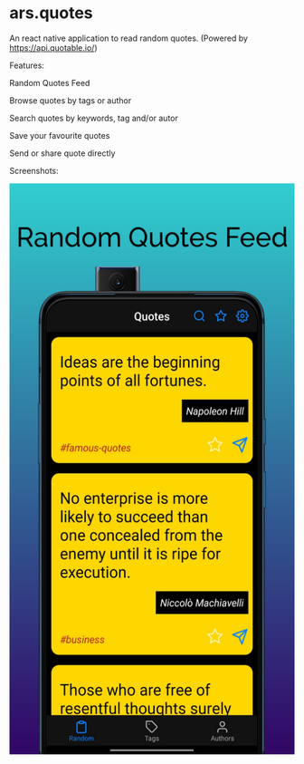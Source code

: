 # ars.quotes
An react native application to read random quotes. (Powered by https://api.quotable.io/)

Features:

Random Quotes Feed

Browse quotes by tags or author

Search quotes by keywords, tag and/or autor

Save your favourite quotes

Send or share quote directly

Screenshots:

![Alt text](/screenshots/by_random.png "Random Quote Feeds")
